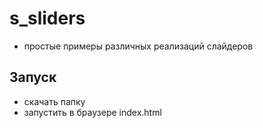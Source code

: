 # s_sliders
  - простые примеры различных реализаций слайдеров

## Запуск 
  - скачать папку
  - запустить в браузере index.html 

